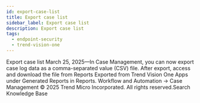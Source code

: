 ```yaml
---
id: export-case-list
title: Export case list
sidebar_label: Export case list
description: Export case list
tags:
  - endpoint-security
  - trend-vision-one
---
```


 Export case list March 25, 2025—In Case Management, you can now export case log data as a comma-separated value (CSV) file. After export, access and download the file from Reports Exported from Trend Vision One Apps under Generated Reports in Reports. Workflow and Automation → Case Management © 2025 Trend Micro Incorporated. All rights reserved.Search Knowledge Base